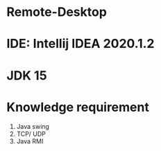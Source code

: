 # Remote-Desktop

# IDE: Intellij IDEA 2020.1.2

# JDK 15

# Knowledge requirement

1. Java swing
2. TCP/ UDP
3. Java RMI
